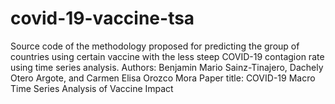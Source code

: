 # covid-19-vaccine-tsa
Source code of the methodology proposed for predicting the group of countries using certain vaccine with the less steep COVID-19 contagion rate using time series analysis.
Authors: Benjamin Mario Sainz-Tinajero, Dachely Otero Argote, and Carmen Elisa Orozco Mora
Paper title: COVID-19 Macro Time Series Analysis of Vaccine Impact

